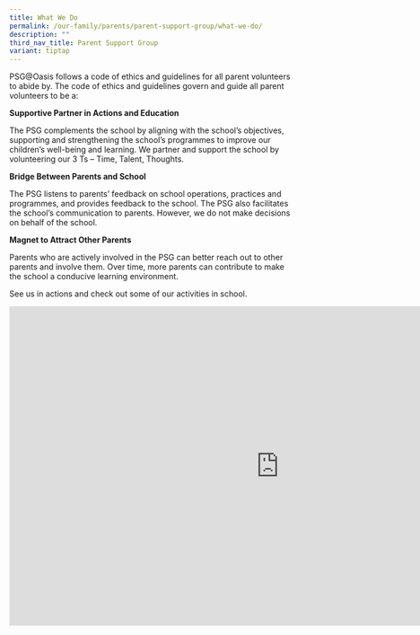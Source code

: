 ```yaml
---
title: What We Do
permalink: /our-family/parents/parent-support-group/what-we-do/
description: ""
third_nav_title: Parent Support Group
variant: tiptap
---
```

<p>PSG@Oasis follows a code of ethics and guidelines for all parent volunteers
to abide by. The code of ethics and guidelines govern and guide all parent
volunteers to be a:</p>
<p><strong>Supportive Partner in Actions and Education</strong>
</p>
<p>The PSG complements the school by aligning with the school’s objectives,
supporting and strengthening the school’s programmes to improve our children’s
well-being and learning. We partner and support the school by volunteering
our 3 Ts – Time, Talent, Thoughts.</p>
<p><strong>Bridge Between Parents and School</strong>
</p>
<p>The PSG listens to parents’ feedback on school operations, practices and
programmes, and provides feedback to the school. The PSG also facilitates
the school’s communication to parents. However, we do not make decisions
on behalf of the school.</p>
<p><strong>Magnet to Attract Other Parents</strong>
</p>
<p>Parents who are actively involved in the PSG can better reach out to other
parents and involve them. Over time, more parents can contribute to make
the school a conducive learning environment.</p>
<p>See us in actions and check out some of our activities in school.</p>
<div class="iframe-wrapper">
<iframe height="569" width="960" allowfullscreen="true" frameborder="0" src="https://docs.google.com/presentation/d/e/2PACX-1vRX9HW6Pyi2swIW2Z4AUPxAhOsw-Pdr13CB9z7_4ztTDT6iXc1Q7ZTIezJyRJSwNqwxYWiIsPy88v5q/embed?start=true&amp;loop=true&amp;delayms=3000"></iframe>
</div>
<p></p>